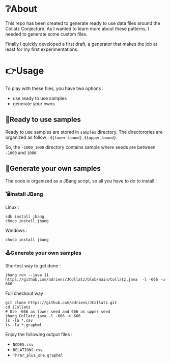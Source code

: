 # ❔About

This repo has been created to generate ready to use data files around the Collatz Conjecture. As I
wanted to learn more about these patterns, I needed to generate some custom files.

Finally I quickly developed a first draft, a generator that makes the job at least for my first experimentations.

# 👉Usage

To play with these files, you have two options :

- use ready to use samples
- generate your owns

## 📂Ready to use samples

Ready to use samples are stored in `samples` directory. The directorories are organized
as follow : `${lower-bound}_${upper_bound}`.

So, the `-1000_1000` directory contains sample where seeds are between `-1000` and `1000`.

## 🚀Generate your own samples

The code is organized as a JBang script, so all you have to do to install :

### 💣Install JBang

Linux :

```
sdk install jbang
choco install jbang
```

Windows :

```
choco install jbang
```
### 🕹️Generate your own samples

Shortest way to get done :

```
jbang run --java 11 https://github.com/adriens/JCollatz/blob/main/Collatz.java  -l -666 -u 666
```

Full checkout way :

```shell
git clone https://github.com/adriens/JCollatz.git
cd JCollatz
# Use -666 as lower seed and 666 as upper seed
jbang Collatz.java -l -666 -u 666
ls -la *.csv
ls -la *.graphml
```

Enjoy the following output files :

- `NODES.csv`
- `RELATIONS.csv`
- `Threr_plus_one.graphml`
